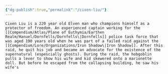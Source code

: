 ```yaml
---
{"dg-publish":true,"permalink":"/cixen-liu/"}
---
```


	Cixen Liu is a 220 year old Elven man who champions himself as a protector of freedom. An experienced captain working for the [[Compendium/Atlas/Plane of Euthymia/Earthen Realm/Hanuel/Dornfells/Dornfells\|Dornfells]] police task force that was aged 190 years old when he was part of a failed raid against the [[Compendium/Lore/Organizations/Iron Shadow\|Iron Shadow]]. After this raid, he quit his job and became an advocate for the existence of the supernatural (espescially ghosts). During the raid, the hobgoblin pulls a lever to show his wife and kid skewered onto a marionette doll. But before he escaped from the collapsing building, he saw his wife's    


























